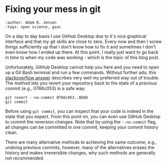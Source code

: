 # Fixing your mess in git
```{post} 2021-08-27
:author: Adam R. Jensen
:tags: open science, gsoc
```

On a day to day basis I use GitHub Desktop due to it's nice graphical interface and that my git skills are close to zero. Every now and then I screw things sufficiently up that I don't know how to fix it and sometimes I don't even know how I ended up there. At this point, I really just want to go back in time to when my code was working - which is the topic of this blog post.

Unfortunately, GitHub Desktop cannot help you here and you need to open up a Git Bash terminal and run a few commands. Without further ado, this [stackoverflow answer](https://stackoverflow.com/a/21718540/8558146) describes very well my preferred way out of trouble. The method lets you revert your repository back to the state of a previous commit (e.g., 0766c053) in a safe way:

```
git revert --no-commit 0766c053..HEAD
git commit
```

Before using `git commit`, you can inspect that your code is indeed in the state that you expect. From this point on, you can even use GitHub Desktop to commit the reversion changes. Note that by using the `--no-commit` flag, all changes can be committed in one commit, keeping your commit history clean.

There are many alternative methods to achieving the same outcome, e.g., undoing previous commits, however, many of the alternatives erases the history and makes irreversible changes, why such methods are generally not recommended.
